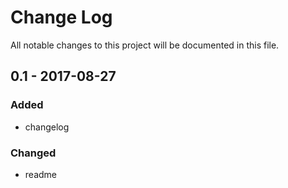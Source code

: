 # Change Log
All notable changes to this project will be documented in this file.

## 0.1 - 2017-08-27

### Added
- changelog

### Changed
- readme
